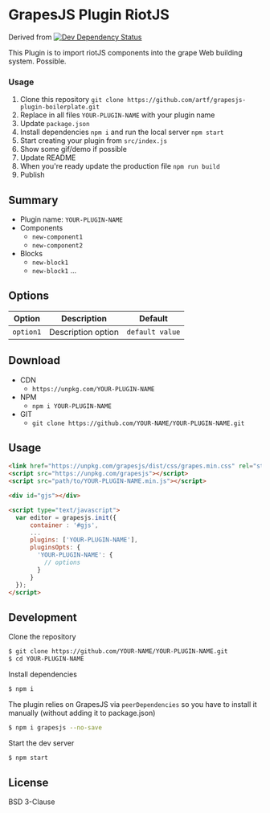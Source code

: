 # GrapesJS Plugin RiotJS


<span>Derived from <a href="https://david-dm.org/artf/grapesjs-plugin-boilerplate#info=devDependencies" title="View the status of this project's development dependencies on DavidDM"><img src="https://img.shields.io/david/dev/artf/grapesjs-plugin-boilerplate.svg" alt="Dev Dependency Status" /></a></span>

This Plugin is to import riotJS components into the grape Web building system.  Possible.

### Usage
1. Clone this repository `git clone https://github.com/artf/grapesjs-plugin-boilerplate.git`
1. Replace in all files `YOUR-PLUGIN-NAME` with your plugin name
1. Update `package.json`
1. Install dependencies `npm i` and run the local server `npm start`
1. Start creating your plugin from `src/index.js`
1. Show some gif/demo if possible
1. Update README
1. When you're ready update the production file `npm run build`
1. Publish




## Summary

* Plugin name: `YOUR-PLUGIN-NAME`
* Components
  * `new-component1`
  * `new-component2`
* Blocks
  * `new-block1`
  * `new-block1`
...





## Options

|Option|Description|Default|
|-|-|-
|`option1`|Description option|`default value`|





## Download

* CDN
  * `https://unpkg.com/YOUR-PLUGIN-NAME`
* NPM
  * `npm i YOUR-PLUGIN-NAME`
* GIT
  * `git clone https://github.com/YOUR-NAME/YOUR-PLUGIN-NAME.git`





## Usage

```html
<link href="https://unpkg.com/grapesjs/dist/css/grapes.min.css" rel="stylesheet"/>
<script src="https://unpkg.com/grapesjs"></script>
<script src="path/to/YOUR-PLUGIN-NAME.min.js"></script>

<div id="gjs"></div>

<script type="text/javascript">
  var editor = grapesjs.init({
      container : '#gjs',
      ...
      plugins: ['YOUR-PLUGIN-NAME'],
      pluginsOpts: {
        'YOUR-PLUGIN-NAME': {
          // options
        }
      }
  });
</script>
```





## Development

Clone the repository

```sh
$ git clone https://github.com/YOUR-NAME/YOUR-PLUGIN-NAME.git
$ cd YOUR-PLUGIN-NAME
```

Install dependencies

```sh
$ npm i
```

The plugin relies on GrapesJS via `peerDependencies` so you have to install it manually (without adding it to package.json)

```sh
$ npm i grapesjs --no-save
```

Start the dev server

```sh
$ npm start
```





## License

BSD 3-Clause
